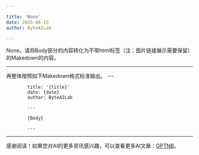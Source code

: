 ```yaml
---

title: 'None'
date: 2025-06-15
author: ByteAILab

---
```


None。请将Body部分的内容转化为不带html标签（注：图片链接展示需要保留）的Makedown的内容。

---
再整体按照如下Makedown格式标准输出。
            ---

            title: '{title}'
            date: {date}
            author: ByteAILab

            ---

            {Body}

            ---

---
感谢阅读！如果您对AI的更多资讯感兴趣，可以查看更多AI文章：[GPTNB](https://gptnb.com)。